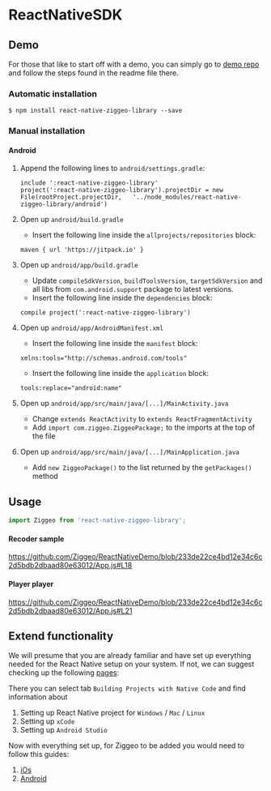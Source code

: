 # ReactNativeSDK

## Demo
For those that like to start off with a demo, you can simply go to [demo repo](https://github.com/Ziggeo/ReactNativeDemo) and follow the steps found in the readme file there.

### Automatic installation
`$ npm install react-native-ziggeo-library --save`

### Manual installation
#### Android
1. Append the following lines to `android/settings.gradle`:
  	```
  	include ':react-native-ziggeo-library'
  	project(':react-native-ziggeo-library').projectDir = new File(rootProject.projectDir, 	'../node_modules/react-native-ziggeo-library/android')
  	```

2. Open up `android/build.gradle`
	- Insert the following line inside the `allprojects/repositories` block:
	```
	maven { url 'https://jitpack.io' }
	```
  	
3. Open up `android/app/build.gradle`
	- Update `compileSdkVersion`, `buildToolsVersion`, `targetSdkVersion` and all libs from `com.android.support` package to latest versions.
	- Insert the following line inside the `dependencies` block:
	```
	compile project(':react-native-ziggeo-library')
	```

4. Open up `android/app/AndroidManifest.xml` 
	- Insert the following line inside the `manifest` block:
	```
	xmlns:tools="http://schemas.android.com/tools"
	```
	- Insert the following line inside the `application` block:
	```
	tools:replace="android:name"
	```

5. Open up `android/app/src/main/java/[...]/MainActivity.java`
  	- Change `extends ReactActivity` to `extends ReactFragmentActivity`
  	- Add `import com.ziggeo.ZiggeoPackage;` to the imports at the top of the file

6. Open up `android/app/src/main/java/[...]/MainApplication.java`
  	- Add `new ZiggeoPackage()` to the list returned by the `getPackages()` method

## Usage
```javascript
import Ziggeo from 'react-native-ziggeo-library';
```
#### Recoder sample
https://github.com/Ziggeo/ReactNativeDemo/blob/233de22ce4bd12e34c6c2d5bdb2dbaad80e63012/App.js#L18

#### Player player
https://github.com/Ziggeo/ReactNativeDemo/blob/233de22ce4bd12e34c6c2d5bdb2dbaad80e63012/App.js#L21

## Extend functionality
We will presume that you are already familiar and have set up everything needed for the React Native setup on your system. 
If not, we can suggest checking up the following [pages](https://facebook.github.io/react-native/docs/getting-started.html):

There you can select tab `Building Projects with Native Code` and find information about
1. Setting up React Native project for `Windows` / `Mac` / `Linux`
2. Setting up `xCode`
3. Setting up `Android Studio`

Now with everything set up, for Ziggeo to be added you would need to follow this guides:
1. [iOs](https://facebook.github.io/react-native/docs/native-modules-ios.html)
2. [Android](https://facebook.github.io/react-native/docs/native-modules-android.html)

